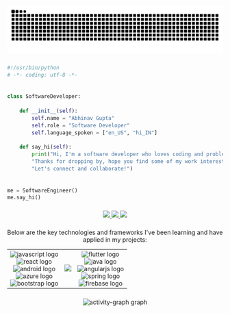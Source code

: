 <img src="https://raw.githubusercontent.com/Abhinav-3009/Abhinav-3009/output/snake.svg" alt="Snake animation" />

###

```python
#!/usr/bin/python
# -*- coding: utf-8 -*-


class SoftwareDeveloper:

    def __init__(self):
        self.name = "Abhinav Gupta"
        self.role = "Software Developer"
        self.language_spoken = ["en_US", "hi_IN"]

    def say_hi(self):
        print("Hi, I'm a software developer who loves coding and problem-solving."
        "Thanks for dropping by, hope you find some of my work interesting."
        "Let's connect and collaborate!")


me = SoftwareEngineer()
me.say_hi()
```

###

<div align="center">
  <a href="mailto:abhinav30g@gmail.com">
    <img src="https://user-images.githubusercontent.com/74038190/216122065-2f028bae-25d6-4a3c-bc9f-175394ed5011.png" width="100" />
  </a>
  <a href="https://www.linkedin.com/in/abhinav-gupta-b4a2b51aa/" target="_blank">
    <img src="https://user-images.githubusercontent.com/74038190/235294012-0a55e343-37ad-4b0f-924f-c8431d9d2483.gif" width="100">
  </a>
<!--   <a href="https://www.youtube.com/channel/UCcdRIxa9rdPNT7iQhckey6w" target="_blank">
    <img src="https://user-images.githubusercontent.com/74038190/235294007-de441046-823e-4eff-89bf-d4df52858b65.gif" width="100">
  </a> -->
<!--   <a href="https://twitter.com/_ag30_" target="_blank">
    <img src="https://github.com/Anmol-Baranwal/Cool-GIFs-For-GitHub/assets/74038190/cc4fe88c-7f7a-41d8-b449-34b7a178c1c6" width="100">
  </a> -->
  <a href="https://www.instagram.com/_ag30_/" target="_blank">
    <img src="https://user-images.githubusercontent.com/74038190/235294013-a33e5c43-a01c-43f6-b44d-a406d8b4ab75.gif" width="100">
  </a>
</div>

###

<p align="center">Below are the key technologies and frameworks I've been learning and have applied in my projects:</p>

<div align="center">
  <table>
    <tr>
      <td align="center" style="vertical-align: middle;">
        <img src="https://cdn.jsdelivr.net/gh/devicons/devicon/icons/javascript/javascript-original.svg" height="47" alt="javascript logo" />
        <br />
        <img src="https://cdn.jsdelivr.net/gh/devicons/devicon/icons/react/react-original.svg" height="47" alt="react logo" />
        <br />
        <img src="https://cdn.jsdelivr.net/gh/devicons/devicon/icons/android/android-original.svg" height="47" alt="android logo" />
        <br />
        <img src="https://cdn.jsdelivr.net/gh/devicons/devicon/icons/azure/azure-original.svg" height="47" alt="azure logo" />
        <br />
        <img src="https://cdn.jsdelivr.net/gh/devicons/devicon/icons/bootstrap/bootstrap-original.svg" height="47" alt="bootstrap logo" />
      </td>
      <td align="center">
        <img src="https://user-images.githubusercontent.com/74038190/229223263-cf2e4b07-2615-4f87-9c38-e37600f8381a.gif" width="400">
      </td>
      <td align="center" style="vertical-align: middle;">
        <img src="https://cdn.jsdelivr.net/gh/devicons/devicon/icons/flutter/flutter-original.svg" height="47" alt="flutter logo" />
        <br />
        <img src="https://cdn.jsdelivr.net/gh/devicons/devicon/icons/java/java-original.svg" height="47" alt="java logo" />
        <br />
        <img src="https://cdn.jsdelivr.net/gh/devicons/devicon/icons/angularjs/angularjs-original.svg" height="47" alt="angularjs logo" />
        <br />
        <img src="https://cdn.jsdelivr.net/gh/devicons/devicon/icons/spring/spring-original.svg" height="47" alt="spring logo" />
        <br />
        <img src="https://cdn.jsdelivr.net/gh/devicons/devicon/icons/firebase/firebase-plain.svg" height="47" alt="firebase logo" />
      </td>
    </tr>
  </table>
</div>


###

<div align="center">
  <img src="https://github-readme-activity-graph.vercel.app/graph?username=Abhinav-3009&radius=16&theme=react&area=true&order=5" height="300" alt="activity-graph graph"  />
</div>

###


